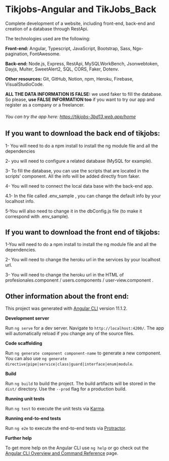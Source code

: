 # Tikjobs-Angular and TikJobs_Back

Complete development of a website, including front-end, back-end and creation of a database through RestApi. 


The technologies used are the following:

**Front-end:** Angular, Typescript, JavaScript, Bootstrap, Sass, Ngx-pagination, FontAwesome.

**Back-end:** Node.js, Express, RestApi, MySQLWorkBench, Jsonwebtoken, Dayjs, Multer, SweetAlert2, SQL, CORS, Faker, Dotenv.

**Other resources:** Git, GitHub, Notion, npm, Heroku, Firebase, VisualStudioCode.

**ALL THE DATA INFORMATION IS FALSE:** we used faker to fill the database. So please, **use FALSE INFORMATION too** if you want to try our app and register as a company or a freelancer.

###### You can try the app here: https://tikjobs-3bd13.web.app/home


## If you want to download the back end of tikjobs:

1- You will need to do a npm install to install the ng module file and all the dependencies

2-  you will need to configure a related database (MySQL for example). 

3- To fill the database, you can use the scripts that are located in the scripts' component. All the info will be added directly from faker. 

4- You will need to connect the local data base with the back-end app. 

4.1- In the file called .env_sample , you can change the default info by your localhost info. 

5-You will also need to change it in the dbConfig.js file (to make it correspond with .env_sample).


## If you want to download the front end of tikjobs:

1-You will need to do a npm install to install the ng module file and all the dependencies.

2- You will need to change the heroku url in the services by your localhost url.

3- You will need to change the heroku url in the HTML of profesionales.component / users.components / user-view.component .


## Other information about the front end:

This project was generated with [Angular CLI](https://github.com/angular/angular-cli) version 11.1.2.

**Development server**

Run `ng serve` for a dev server. Navigate to `http://localhost:4200/`. The app will automatically reload if you change any of the source files.

**Code scaffolding**

Run `ng generate component component-name` to generate a new component. You can also use `ng generate directive|pipe|service|class|guard|interface|enum|module`.

**Build**

Run `ng build` to build the project. The build artifacts will be stored in the `dist/` directory. Use the `--prod` flag for a production build.

**Running unit tests**

Run `ng test` to execute the unit tests via [Karma](https://karma-runner.github.io).

**Running end-to-end tests**

Run `ng e2e` to execute the end-to-end tests via [Protractor](http://www.protractortest.org/).

**Further help**

To get more help on the Angular CLI use `ng help` or go check out the [Angular CLI Overview and Command Reference](https://angular.io/cli) page.

